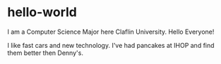 # hello-world
I am a Computer Science Major here Claflin University.
Hello Everyone!

I like fast cars and new technology.
I've had pancakes at IHOP and find them better then Denny's.
